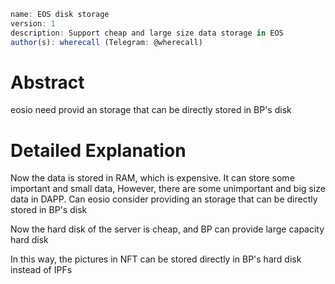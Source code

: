 ```javascript
name: EOS disk storage
version: 1
description: Support cheap and large size data storage in EOS
author(s): wherecall (Telegram: @wherecall)
```

# Abstract

eosio need provid an storage that can be directly stored in BP's disk

# Detailed Explanation

Now the data is stored in RAM, which is expensive. It can store some important and small data,
However, there are some unimportant and big size data in DAPP. Can eosio consider providing an storage that can be directly stored in BP's disk

Now the hard disk of the server is cheap, and BP can provide large capacity hard disk

In this way, the pictures in NFT can be stored directly in BP's hard disk instead of IPFs

